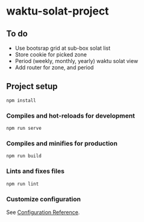 # waktu-solat-project
## To do
* Use bootsrap grid at sub-box solat list
* Store cookie for picked zone
* Period (weekly, monthly, yearly) waktu solat view
* Add router for zone, and period

## Project setup
```
npm install
```

### Compiles and hot-reloads for development
```
npm run serve
```

### Compiles and minifies for production
```
npm run build
```

### Lints and fixes files
```
npm run lint
```

### Customize configuration
See [Configuration Reference](https://cli.vuejs.org/config/).
